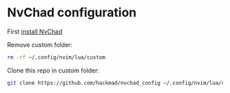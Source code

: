 # NvChad configuration

First [install NvChad](https://nvchad.com/docs/quickstart/install)

Remove custom folder:
```bash
rm -rf ~/.config/nvim/lua/custom
```

Clone this repo in custom folder:
```bash
git clone https://github.com/hackmad/nvchad_config ~/.config/nvim/lua/custom
```
